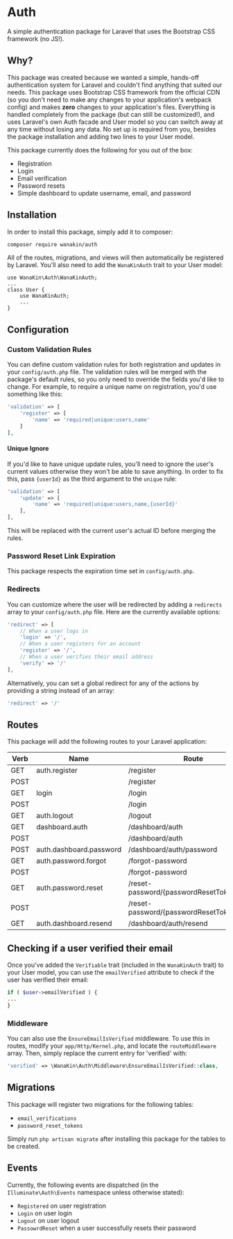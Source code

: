 # Auth
A simple authentication package for Laravel that uses the Bootstrap CSS framework (no JS!).

## Why?
This package was created because we wanted a simple, hands-off authentication system for Laravel and couldn't find anything that suited our needs. This package uses Bootstrap CSS framework from the official CDN (so you don't need to make any changes to your application's webpack config) and makes **zero** changes to your application's files. Everything is handled completely from the package (but can still be customized!), and uses Laravel's own Auth facade and User model so you can switch away at any time without losing any data. No set up is required from you, besides the package installation and adding two lines to your User model.

This package currently does the following for you out of the box:

* Registration
* Login
* Email verification
* Password resets
* Simple dashboard to update username, email, and password

## Installation
In order to install this package, simply add it to composer:

```bash
composer require wanakin/auth
```

All of the routes, migrations, and views will then automatically be registered by Laravel. You'll also need to add the `WanaKinAuth` trait to your User model:

```
use WanaKin\Auth\WanaKinAuth;
...
class User {
	use WanaKinAuth;
	...
}
```

## Configuration
### Custom Validation Rules
You can define custom validation rules for both registration and updates in your `config/auth.php` file. The validation rules will be merged with the package's default rules, so you only need to override the fields you'd like to change. For example, to require a unique name on registration, you'd use something like this:

```php
'validation' => [
	'register' => [
		'name' => 'required|unique:users,name'
	]
],
```

#### Unique Ignore
If you'd like to have unique update rules, you'll need to ignore the user's current values otherwise they won't be able to save anything. In order to fix this, pass `{userId}` as the third argument to the `unique` rule:

```php
'validation' => [
	'update' => [
		'name' => 'required|unique:users,name,{userId}'
	],
],
```

This will be replaced with the current user's actual ID before merging the rules.

### Password Reset Link Expiration
This package respects the expiration time set in `config/auth.php`.

### Redirects
You can customize where the user will be redirected by adding a `redirects` array to your `config/auth.php` file. Here are the currently available options:

```php
'redirect' => [
	// When a user logs in
	'login' => '/',
	// When a user registers for an account
	'register' => '/',
	// When a user verifies their email address
	'verify' => '/'
],
```

Alternatively, you can set a global redirect for any of the actions by providing a string instead of an array:

```php
'redirect' => '/'
```

## Routes
This package will add the following routes to your Laravel application:

|Verb|Name|Route|
|---|-----|-----|
|GET|auth.register|/register|
|POST||/register|
|GET|login|/login|
|POST||/login|
|GET|auth.logout|/logout|
|GET|dashboard.auth|/dashboard/auth|
|POST||/dashboard/auth|
|POST|auth.dashboard.password|/dashboard/auth/password
|GET|auth.password.forgot|/forgot-password|
|POST||/forgot-password|
|GET|auth.password.reset|/reset-password/{passwordResetToken:token}|
|POST||/reset-password/{passwordResetToken:token}|
|GET|auth.dashboard.resend|/dashboard/auth/resend

## Checking if a user verified their email
Once you've added the `Verifiable` trait (included in the `WanaKinAuth` trait) to your User model, you can use the `emailVerified` attribute to check if the user has verified their email:

```php
if ( $user->emailVerified ) {
...
}
```

### Middleware
You can also use the `EnsureEmailIsVerified` middleware. To use this in routes, modify your `app/Http/Kernel.php`, and locate the `routeMiddleware` array. Then, simply replace the current entry for 'verified' with:

```php
'verified' => \WanaKin\Auth\Middleware\EnsureEmailIsVerified::class,
```

## Migrations
This package will register two migrations for the following tables:

* `email_verifications`
* `password_reset_tokens`

Simply run `php artisan migrate` after installing this package for the tables to be created.

## Events
Currently, the following events are dispatched (in the `Illuminate\Auth\Events` namespace unless otherwise stated):
* `Registered` on user registration
* `Login` on user login
* `Logout` on user logout
* `PassowrdReset` when a user successfully resets their password
